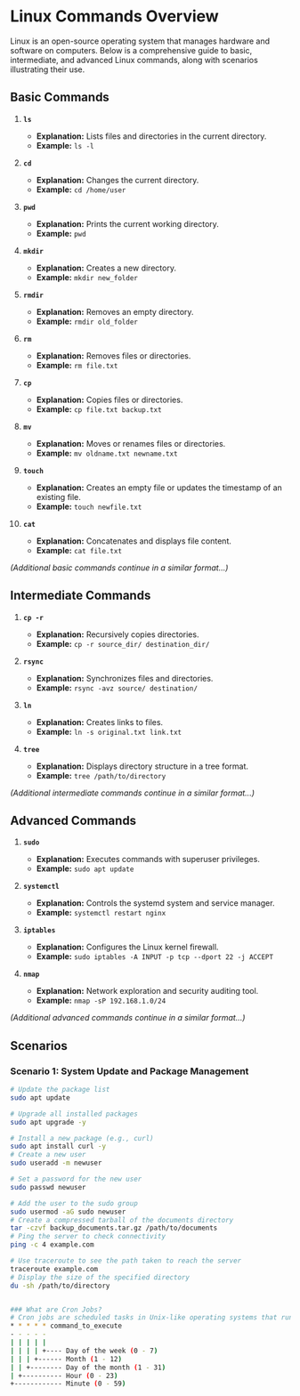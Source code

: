 # Linux Commands Overview

Linux is an open-source operating system that manages hardware and software on computers. Below is a comprehensive guide to basic, intermediate, and advanced Linux commands, along with scenarios illustrating their use.

## Basic Commands

1. **`ls`**
   - **Explanation:** Lists files and directories in the current directory.
   - **Example:** `ls -l`

2. **`cd`**
   - **Explanation:** Changes the current directory.
   - **Example:** `cd /home/user`

3. **`pwd`**
   - **Explanation:** Prints the current working directory.
   - **Example:** `pwd`

4. **`mkdir`**
   - **Explanation:** Creates a new directory.
   - **Example:** `mkdir new_folder`

5. **`rmdir`**
   - **Explanation:** Removes an empty directory.
   - **Example:** `rmdir old_folder`

6. **`rm`**
   - **Explanation:** Removes files or directories.
   - **Example:** `rm file.txt`

7. **`cp`**
   - **Explanation:** Copies files or directories.
   - **Example:** `cp file.txt backup.txt`

8. **`mv`**
   - **Explanation:** Moves or renames files or directories.
   - **Example:** `mv oldname.txt newname.txt`

9. **`touch`**
   - **Explanation:** Creates an empty file or updates the timestamp of an existing file.
   - **Example:** `touch newfile.txt`

10. **`cat`**
    - **Explanation:** Concatenates and displays file content.
    - **Example:** `cat file.txt`

*(Additional basic commands continue in a similar format...)*

## Intermediate Commands

1. **`cp -r`**
   - **Explanation:** Recursively copies directories.
   - **Example:** `cp -r source_dir/ destination_dir/`

2. **`rsync`**
   - **Explanation:** Synchronizes files and directories.
   - **Example:** `rsync -avz source/ destination/`

3. **`ln`**
   - **Explanation:** Creates links to files.
   - **Example:** `ln -s original.txt link.txt`

4. **`tree`**
   - **Explanation:** Displays directory structure in a tree format.
   - **Example:** `tree /path/to/directory`

*(Additional intermediate commands continue in a similar format...)*

## Advanced Commands

1. **`sudo`**
   - **Explanation:** Executes commands with superuser privileges.
   - **Example:** `sudo apt update`

2. **`systemctl`**
   - **Explanation:** Controls the systemd system and service manager.
   - **Example:** `systemctl restart nginx`

3. **`iptables`**
   - **Explanation:** Configures the Linux kernel firewall.
   - **Example:** `sudo iptables -A INPUT -p tcp --dport 22 -j ACCEPT`

4. **`nmap`**
   - **Explanation:** Network exploration and security auditing tool.
   - **Example:** `nmap -sP 192.168.1.0/24`

*(Additional advanced commands continue in a similar format...)*

## Scenarios

### Scenario 1: System Update and Package Management
```bash
# Update the package list
sudo apt update

# Upgrade all installed packages
sudo apt upgrade -y

# Install a new package (e.g., curl)
sudo apt install curl -y
# Create a new user
sudo useradd -m newuser

# Set a password for the new user
sudo passwd newuser

# Add the user to the sudo group
sudo usermod -aG sudo newuser
# Create a compressed tarball of the documents directory
tar -czvf backup_documents.tar.gz /path/to/documents
# Ping the server to check connectivity
ping -c 4 example.com

# Use traceroute to see the path taken to reach the server
traceroute example.com
# Display the size of the specified directory
du -sh /path/to/directory


### What are Cron Jobs?
# Cron jobs are scheduled tasks in Unix-like operating systems that run automatically at specified intervals. The cron daemon executes these tasks based on a configuration file called the crontab.
* * * * * command_to_execute
- - - - -
| | | | |
| | | | +---- Day of the week (0 - 7)
| | | +------ Month (1 - 12)
| | +-------- Day of the month (1 - 31)
| +---------- Hour (0 - 23)
+------------ Minute (0 - 59)


